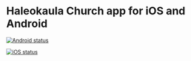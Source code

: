 # Haleokaula Church app for iOS and Android

[![Android status](https://build.appcenter.ms/v0.1/apps/92784c91-1208-4682-8404-0b75b24e45b5/branches/master/badge)](https://appcenter.ms)

[![iOS status](https://build.appcenter.ms/v0.1/apps/46f44458-1691-4106-9264-646352cba598/branches/master/badge)](https://appcenter.ms)
